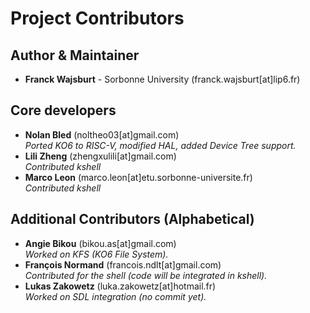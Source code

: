 # Project Contributors

## Author & Maintainer
- **Franck Wajsburt** - Sorbonne University (franck.wajsburt[at]lip6.fr)

## Core developers
- **Nolan Bled** (noltheo03[at]gmail.com)  
  *Ported KO6 to RISC-V, modified HAL, added Device Tree support.*
- **Lili Zheng** (zhengxulili[at]gmail.com)  
  *Contributed kshell*	
- **Marco Leon** (marco.leon[at]etu.sorbonne-universite.fr)  
  *Contributed kshell*	

## Additional Contributors (Alphabetical)
- **Angie Bikou** (bikou.as[at]gmail.com)  
  *Worked on KFS (KO6 File System).*
- **François Normand** (francois.ndlt[at]gmail.com)  
  *Contributed for the shell (code will be integrated in kshell).*
- **Lukas Zakowetz** (luka.zakowetz[at]hotmail.fr)  
  *Worked on SDL integration (no commit yet).*

